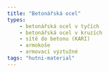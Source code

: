 ```yaml
---
title: "Betonářská ocel"
types:
    - betonářská ocel v tyčích
    - betonářská ocel v kruzích
    - sítě do betonu (KARI)
    - armokoše
    - armovací výztužné
tags: "hutni-material"
---
```

